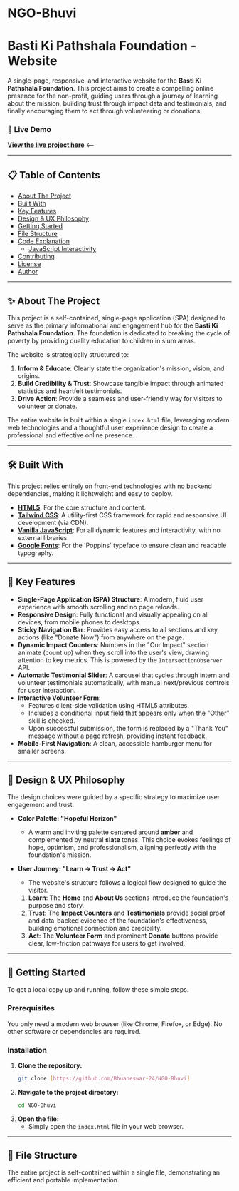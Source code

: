 # NGO-Bhuvi

# Basti Ki Pathshala Foundation - Website

A single-page, responsive, and interactive website for the **Basti Ki Pathshala Foundation**. This project aims to create a compelling online presence for the non-profit, guiding users through a journey of learning about the mission, building trust through impact data and testimonials, and finally encouraging them to act through volunteering or donations.



### 🔗 **Live Demo**

[**View the live project here**](https://bhuaneswar-24.github.io/NGO-Bhuvi/) &lt;-- 

---

## 📋 Table of Contents

* [About The Project](#about-the-project)
* [Built With](#built-with)
* [Key Features](#key-features)
* [Design & UX Philosophy](#design--ux-philosophy)
* [Getting Started](#getting-started)
* [File Structure](#file-structure)
* [Code Explanation](#code-explanation)
    * [JavaScript Interactivity](#javascript-interactivity)
* [Contributing](#contributing)
* [License](#license)
* [Author](#author)

---

## ✨ About The Project

This project is a self-contained, single-page application (SPA) designed to serve as the primary informational and engagement hub for the **Basti Ki Pathshala Foundation**. The foundation is dedicated to breaking the cycle of poverty by providing quality education to children in slum areas.

The website is strategically structured to:
1.  **Inform & Educate**: Clearly state the organization's mission, vision, and origins.
2.  **Build Credibility & Trust**: Showcase tangible impact through animated statistics and heartfelt testimonials.
3.  **Drive Action**: Provide a seamless and user-friendly way for visitors to volunteer or donate.

The entire website is built within a single `index.html` file, leveraging modern web technologies and a thoughtful user experience design to create a professional and effective online presence.

---

## 🛠️ Built With

This project relies entirely on front-end technologies with no backend dependencies, making it lightweight and easy to deploy.

* **[HTML5](https://developer.mozilla.org/en-US/docs/Web/Guide/HTML/HTML5)**: For the core structure and content.
* **[Tailwind CSS](https://tailwindcss.com/)**: A utility-first CSS framework for rapid and responsive UI development (via CDN).
* **[Vanilla JavaScript](https://developer.mozilla.org/en-US/docs/Web/JavaScript)**: For all dynamic features and interactivity, with no external libraries.
* **[Google Fonts](https://fonts.google.com/)**: For the 'Poppins' typeface to ensure clean and readable typography.

---

## 🚀 Key Features

* **Single-Page Application (SPA) Structure**: A modern, fluid user experience with smooth scrolling and no page reloads.
* **Responsive Design**: Fully functional and visually appealing on all devices, from mobile phones to desktops.
* **Sticky Navigation Bar**: Provides easy access to all sections and key actions (like "Donate Now") from anywhere on the page.
* **Dynamic Impact Counters**: Numbers in the "Our Impact" section animate (count up) when they scroll into the user's view, drawing attention to key metrics. This is powered by the `IntersectionObserver` API.
* **Automatic Testimonial Slider**: A carousel that cycles through intern and volunteer testimonials automatically, with manual next/previous controls for user interaction.
* **Interactive Volunteer Form**:
    * Features client-side validation using HTML5 attributes.
    * Includes a conditional input field that appears only when the "Other" skill is checked.
    * Upon successful submission, the form is replaced by a "Thank You" message without a page refresh, providing instant feedback.
* **Mobile-First Navigation**: A clean, accessible hamburger menu for smaller screens.

---

## 🎨 Design & UX Philosophy

The design choices were guided by a specific strategy to maximize user engagement and trust.

* **Color Palette: "Hopeful Horizon"**
    * A warm and inviting palette centered around **amber** and complemented by neutral **slate** tones. This choice evokes feelings of hope, optimism, and professionalism, aligning perfectly with the foundation's mission.

* **User Journey: "Learn -> Trust -> Act"**
    * The website's structure follows a logical flow designed to guide the visitor.
    1.  **Learn**: The **Home** and **About Us** sections introduce the foundation's purpose and story.
    2.  **Trust**: The **Impact Counters** and **Testimonials** provide social proof and data-backed evidence of the foundation's effectiveness, building emotional connection and credibility.
    3.  **Act**: The **Volunteer Form** and prominent **Donate** buttons provide clear, low-friction pathways for users to get involved.

---

## 🏁 Getting Started

To get a local copy up and running, follow these simple steps.

### Prerequisites

You only need a modern web browser (like Chrome, Firefox, or Edge). No other software or dependencies are required.

### Installation

1.  **Clone the repository:**
    ```sh
    git clone [https://github.com/Bhuaneswar-24/NGO-Bhuvi]
    ```
2.  **Navigate to the project directory:**
    ```sh
    cd NGO-Bhuvi
    ```
3.  **Open the file:**
    * Simply open the `index.html` file in your web browser.

---

## 📂 File Structure

The entire project is self-contained within a single file, demonstrating an efficient and portable implementation.
